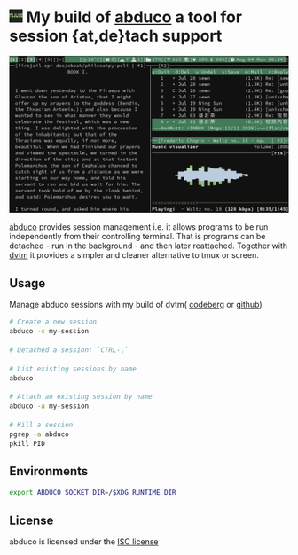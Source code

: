 # <img src="./misc/abduco-repo.png" width="24"/> My build of [abduco](https://github.com/martanne/abduco) a tool for session {at,de}tach support
![](./misc/screenshot.png)

[abduco](https://www.brain-dump.org/projects/abduco) provides
session management i.e. it allows programs to be run independently
from their controlling terminal. That is programs can be detached -
run in the background - and then later reattached. Together with
[dvtm](https://www.brain-dump.org/projects/dvtm) it provides a
simpler and cleaner alternative to tmux or screen.

## Usage
Manage abduco sessions with my build of dvtm(
[codeberg](https://codeberg.org/unixchad/dvtm) or
[github](https://github.com/gnuunixchad/dvtm))
```sh
# Create a new session
abduco -c my-session

# Detached a session: `CTRL-\`

# List existing sessions by name
abduco

# Attach an existing session by name
abduco -a my-session

# Kill a session
pgrep -a abduco
pkill PID
```

## Environments
```sh
export ABDUCO_SOCKET_DIR=/$XDG_RUNTIME_DIR
```

## License

abduco is licensed under the [ISC license](https://raw.githubusercontent.com/martanne/abduco/master/LICENSE)
